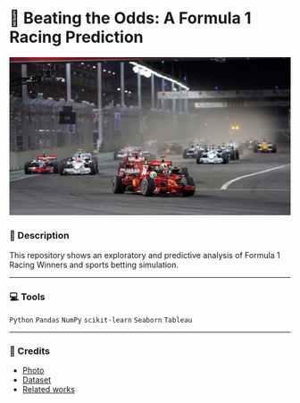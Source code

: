 # :car: Beating the Odds: A Formula 1 Racing Prediction
![](./f_1.jpeg)


### :green_book: Description
This repository shows an exploratory and predictive analysis of Formula 1 Racing Winners and sports betting simulation.

---
### :computer: Tools
`Python` `Pandas` `NumPy` `scikit-learn` `Seaborn` `Tableau`


---
### :page_with_curl: Credits
- [Photo](https://www.formula1.com/en/latest/features/2015/9/do-you-remember----f1s-first-ever-night-race.html)
- [Dataset](https://www.kaggle.com/datasets/rohanrao/formula-1-world-championship-1950-2020)
- [Related works](https://towardsdatascience.com/formula-1-race-predictor-5d4bfae887da)
